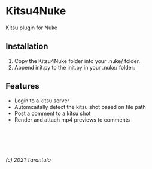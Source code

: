 # Kitsu4Nuke
Kitsu plugin for Nuke

## Installation
1. Copy the Kitsu4Nuke folder into your .nuke/ folder.
2. Append init.py to the init.py in your .nuke/ folder:

## Features
- Login to a kitsu server
- Automcaitally detect the kitsu shot based on file path
- Post a comment to a kitsu shot
- Render and attach mp4 previews to comments  
&nbsp;  
&nbsp;  
&nbsp;  
#
_(c) 2021 Tarantula_ 
